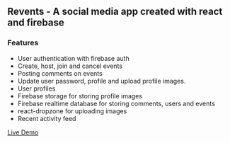 
## Revents - A social media app created with react and firebase


### Features
* User authentication with firebase auth
* Create, host, join and cancel events
* Posting comments on events
* Update user password, profile and upload profile images.
* User profiles
* Firebase storage for storing profile images
* Firebase realtime database for storing comments, users and events
* react-dropzone for uploading images
* Recent activity feed

[Live Demo](https://reventszilla.netlify.app/)
